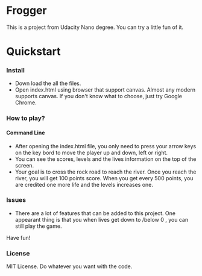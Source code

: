 # Frogger

This is a project from  Udacity Nano degree. You can try a little fun of it.

# Quickstart

### Install

  - Down load the all the files.
  - Open index.html using browser that support canvas.  Almost any modern supports canvas. If you don't know what  to choose, just try Google Chrome.

### How to play?

#### Command Line

 - After opening the index.html file, you only need to press your arrow keys on the key bord to move the player up and down, left or right.
 - You can see the scores, levels and the lives information on the top of the screen.
 - Your goal is to  cross the rock road to reach the river. Once you reach the river, you will get 100 points score. When you get every 500 points, you  are credited one more life and the levels increases one.




### Issues

 - There are a lot of features that can be added to this project. One appearant thing is that you when lives get down to /below 0 , you can still play the game.

Have fun!

### License
 MIT License. Do whatever you want with the code.
